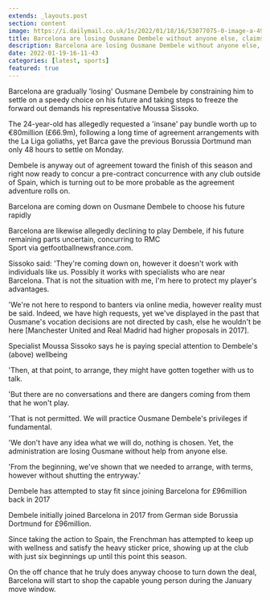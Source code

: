 ```yaml
---
extends: _layouts.post
section: content
image: https://i.dailymail.co.uk/1s/2022/01/18/16/53077075-0-image-a-49_1642523524999.jpg 
title: Barcelona are losing Ousmane Dembele without anyone else, claims the advances specialist 
description: Barcelona are losing Ousmane Dembele without anyone else, claims the advances specialist 
date: 2022-01-19-16-11-43 
categories: [latest, sports] 
featured: true 
--- 
```

Barcelona are gradually 'losing' Ousmane Dembele by constraining him to settle on a speedy choice on his future and taking steps to freeze the forward out demands his representative Moussa Sissoko.

The 24-year-old has allegedly requested a 'insane' pay bundle worth up to €80million (£66.9m), following a long time of agreement arrangements with the La Liga goliaths, yet Barca gave the previous Borussia Dortmund man only 48 hours to settle on Monday.

Dembele is anyway out of agreement toward the finish of this season and right now ready to concur a pre-contract concurrence with any club outside of Spain, which is turning out to be more probable as the agreement adventure rolls on.

Barcelona are coming down on Ousmane Dembele to choose his future rapidly

Barcelona are likewise allegedly declining to play Dembele, if his future remaining parts uncertain, concurring to RMC Sport via getfootballnewsfrance.com.

Sissoko said: 'They're coming down on, however it doesn't work with individuals like us. Possibly it works with specialists who are near Barcelona. That is not the situation with me, I'm here to protect my player's advantages.

'We're not here to respond to banters via online media, however reality must be said. Indeed, we have high requests, yet we've displayed in the past that Ousmane's vocation decisions are not directed by cash, else he wouldn't be here [Manchester United and Real Madrid had higher proposals in 2017].

Specialist Moussa Sissoko says he is paying special attention to Dembele's (above) wellbeing

'Then, at that point, to arrange, they might have gotten together with us to talk.

'But there are no conversations and there are dangers coming from them that he won't play.

'That is not permitted. We will practice Ousmane Dembele's privileges if fundamental.

'We don't have any idea what we will do, nothing is chosen. Yet, the administration are losing Ousmane without help from anyone else.

'From the beginning, we've shown that we needed to arrange, with terms, however without shutting the entryway.'

Dembele has attempted to stay fit since joining Barcelona for £96million back in 2017

Dembele initially joined Barcelona in 2017 from German side Borussia Dortmund for £96million.

Since taking the action to Spain, the Frenchman has attempted to keep up with wellness and satisfy the heavy sticker price, showing up at the club with just six beginnings up until this point this season.

On the off chance that he truly does anyway choose to turn down the deal, Barcelona will start to shop the capable young person during the January move window.